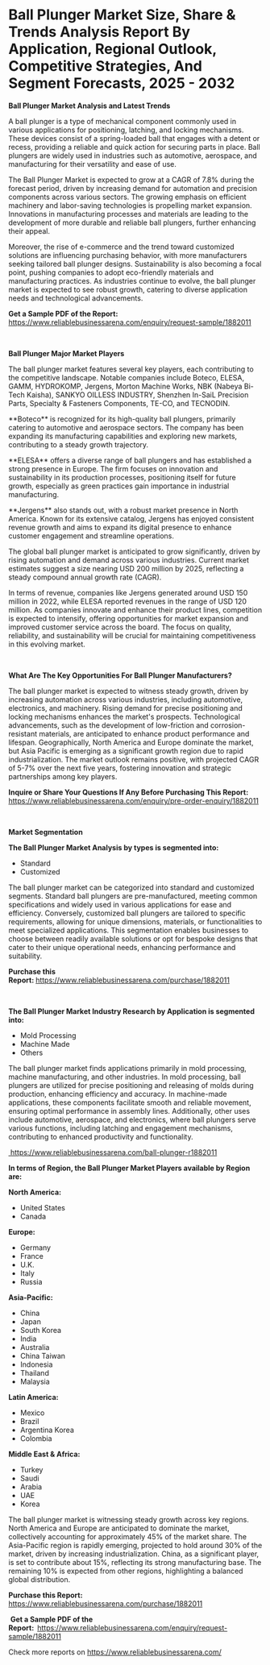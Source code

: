 <p><h1>Ball Plunger Market Size, Share & Trends Analysis Report By Application, Regional Outlook, Competitive Strategies, And Segment Forecasts, 2025 - 2032</h1></p><p><strong>Ball Plunger Market Analysis and Latest Trends</strong></p>
<p><p>A ball plunger is a type of mechanical component commonly used in various applications for positioning, latching, and locking mechanisms. These devices consist of a spring-loaded ball that engages with a detent or recess, providing a reliable and quick action for securing parts in place. Ball plungers are widely used in industries such as automotive, aerospace, and manufacturing for their versatility and ease of use.</p><p>The Ball Plunger Market is expected to grow at a CAGR of 7.8% during the forecast period, driven by increasing demand for automation and precision components across various sectors. The growing emphasis on efficient machinery and labor-saving technologies is propelling market expansion. Innovations in manufacturing processes and materials are leading to the development of more durable and reliable ball plungers, further enhancing their appeal.</p><p>Moreover, the rise of e-commerce and the trend toward customized solutions are influencing purchasing behavior, with more manufacturers seeking tailored ball plunger designs. Sustainability is also becoming a focal point, pushing companies to adopt eco-friendly materials and manufacturing practices. As industries continue to evolve, the ball plunger market is expected to see robust growth, catering to diverse application needs and technological advancements.</p></p>
<p><strong>Get a Sample PDF of the Report:&nbsp;</strong> <a href="https://www.reliablebusinessarena.com/enquiry/request-sample/1882011?utm_campaign=1892&utm_medium=2&utm_source=Github&utm_content=ia&utm_term=09022025&utm_id=ball-plunger">https://www.reliablebusinessarena.com/enquiry/request-sample/1882011</a></p>
<p>&nbsp;</p>
<p><strong>Ball Plunger Major Market Players</strong></p>
<p><p>The ball plunger market features several key players, each contributing to the competitive landscape. Notable companies include Boteco, ELESA, GAMM, HYDROKOMP, Jergens, Morton Machine Works, NBK (Nabeya Bi-Tech Kaisha), SANKYO OILLESS INDUSTRY, Shenzhen In-SaiL Precision Parts, Specialty & Fasteners Components, TE-CO, and TECNODIN.</p><p>**Boteco** is recognized for its high-quality ball plungers, primarily catering to automotive and aerospace sectors. The company has been expanding its manufacturing capabilities and exploring new markets, contributing to a steady growth trajectory. </p><p>**ELESA** offers a diverse range of ball plungers and has established a strong presence in Europe. The firm focuses on innovation and sustainability in its production processes, positioning itself for future growth, especially as green practices gain importance in industrial manufacturing.</p><p>**Jergens** also stands out, with a robust market presence in North America. Known for its extensive catalog, Jergens has enjoyed consistent revenue growth and aims to expand its digital presence to enhance customer engagement and streamline operations.</p><p>The global ball plunger market is anticipated to grow significantly, driven by rising automation and demand across various industries. Current market estimates suggest a size nearing USD 200 million by 2025, reflecting a steady compound annual growth rate (CAGR).</p><p>In terms of revenue, companies like Jergens generated around USD 150 million in 2022, while ELESA reported revenues in the range of USD 120 million. As companies innovate and enhance their product lines, competition is expected to intensify, offering opportunities for market expansion and improved customer service across the board. The focus on quality, reliability, and sustainability will be crucial for maintaining competitiveness in this evolving market.</p></p>
<p>&nbsp;</p>
<p><strong>What Are The Key Opportunities For Ball Plunger Manufacturers?</strong></p>
<p><p>The ball plunger market is expected to witness steady growth, driven by increasing automation across various industries, including automotive, electronics, and machinery. Rising demand for precise positioning and locking mechanisms enhances the market's prospects. Technological advancements, such as the development of low-friction and corrosion-resistant materials, are anticipated to enhance product performance and lifespan. Geographically, North America and Europe dominate the market, but Asia Pacific is emerging as a significant growth region due to rapid industrialization. The market outlook remains positive, with projected CAGR of 5-7% over the next five years, fostering innovation and strategic partnerships among key players.</p></p>
<p><strong>Inquire or Share Your Questions If Any Before Purchasing This Report:</strong> <a href="https://www.reliablebusinessarena.com/enquiry/pre-order-enquiry/1882011?utm_campaign=1892&utm_medium=2&utm_source=Github&utm_content=ia&utm_term=09022025&utm_id=ball-plunger">https://www.reliablebusinessarena.com/enquiry/pre-order-enquiry/1882011</a></p>
<p>&nbsp;</p>
<p><strong>Market Segmentation</strong></p>
<p><strong>The Ball Plunger Market Analysis by types is segmented into:</strong></p>
<p><ul><li>Standard</li><li>Customized</li></ul></p>
<p><p>The ball plunger market can be categorized into standard and customized segments. Standard ball plungers are pre-manufactured, meeting common specifications and widely used in various applications for ease and efficiency. Conversely, customized ball plungers are tailored to specific requirements, allowing for unique dimensions, materials, or functionalities to meet specialized applications. This segmentation enables businesses to choose between readily available solutions or opt for bespoke designs that cater to their unique operational needs, enhancing performance and suitability.</p></p>
<p><strong>Purchase this Report:&nbsp;</strong><a href="https://www.reliablebusinessarena.com/purchase/1882011?utm_campaign=1892&utm_medium=2&utm_source=Github&utm_content=ia&utm_term=09022025&utm_id=ball-plunger">https://www.reliablebusinessarena.com/purchase/1882011</a></p>
<p>&nbsp;</p>
<p><strong>The Ball Plunger Market Industry Research by Application is segmented into:</strong></p>
<p><ul><li>Mold Processing</li><li>Machine Made</li><li>Others</li></ul></p>
<p><p>The ball plunger market finds applications primarily in mold processing, machine manufacturing, and other industries. In mold processing, ball plungers are utilized for precise positioning and releasing of molds during production, enhancing efficiency and accuracy. In machine-made applications, these components facilitate smooth and reliable movement, ensuring optimal performance in assembly lines. Additionally, other uses include automotive, aerospace, and electronics, where ball plungers serve various functions, including latching and engagement mechanisms, contributing to enhanced productivity and functionality.</p></p>
<p><a href="https://www.reliablebusinessarena.com/ball-plunger-r1882011?utm_campaign=1892&utm_medium=2&utm_source=Github&utm_content=ia&utm_term=09022025&utm_id=ball-plunger">&nbsp;https://www.reliablebusinessarena.com/ball-plunger-r1882011</a></p>
<p><strong>In terms of Region, the Ball Plunger Market Players available by Region are:</strong></p>
<p>
    <p> <strong> North America: </strong>
        <ul>
            <li>United States</li>
            <li>Canada</li>
        </ul>
        </p> 
    <p> <strong> Europe: </strong>
        <ul>
            <li>Germany</li>
            <li>France</li>
            <li>U.K.</li>
            <li>Italy</li>
            <li>Russia</li>
        </ul>
        </p> 
    <p> <strong> Asia-Pacific: </strong>
        <ul>
            <li>China</li>
            <li>Japan</li>
            <li>South Korea</li>
            <li>India</li>
            <li>Australia</li>
            <li>China Taiwan</li>
            <li>Indonesia</li>
            <li>Thailand</li>
            <li>Malaysia</li>
        </ul>
        </p> 
    <p> <strong> Latin America: </strong>
        <ul>
            <li>Mexico</li>
            <li>Brazil</li>
            <li>Argentina Korea</li>
            <li>Colombia</li>
        </ul>
        </p> 
    <p> <strong> Middle East & Africa: </strong>
        <ul>
            <li>Turkey</li>
            <li>Saudi</li>
            <li>Arabia</li>
            <li>UAE</li>
            <li>Korea</li>
        </ul>
    </p>
    </p>
<p><p>The ball plunger market is witnessing steady growth across key regions. North America and Europe are anticipated to dominate the market, collectively accounting for approximately 45% of the market share. The Asia-Pacific region is rapidly emerging, projected to hold around 30% of the market, driven by increasing industrialization. China, as a significant player, is set to contribute about 15%, reflecting its strong manufacturing base. The remaining 10% is expected from other regions, highlighting a balanced global distribution.</p></p>
<p><strong>Purchase this Report: </strong><a href="https://www.reliablebusinessarena.com/purchase/1882011?utm_campaign=1892&utm_medium=2&utm_source=Github&utm_content=ia&utm_term=09022025&utm_id=ball-plunger">https://www.reliablebusinessarena.com/purchase/1882011</a></p>
<p>&nbsp;<strong>Get a Sample PDF of the Report:&nbsp;&nbsp;</strong><a href="https://www.reliablebusinessarena.com/enquiry/request-sample/1882011?utm_campaign=1892&utm_medium=2&utm_source=Github&utm_content=ia&utm_term=09022025&utm_id=ball-plunger">https://www.reliablebusinessarena.com/enquiry/request-sample/1882011</a></p>
<p><strong></strong></p>
<p>Check more reports on <a href="https://www.reliablebusinessarena.com/?utm_campaign=1892&utm_medium=2&utm_source=Github&utm_content=ia&utm_term=09022025&utm_id=ball-plunger">https://www.reliablebusinessarena.com/</a></p>